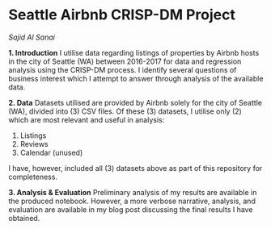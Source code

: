 # Seattle Airbnb CRISP-DM Project

*Sajid Al Sanai*

**1. Introduction**
I utilise data regarding listings of properties by Airbnb hosts in the city of Seattle (WA) between 2016-2017 for data and regression analysis using the CRISP-DM process. I identify several questions of business interest which I attempt to answer through analysis of the available data.

**2. Data**
Datasets utilised are provided by Airbnb solely for the city of Seattle (WA), divided into (3) CSV files. Of these (3) datasets, I utilise only (2) which are most relevant and useful in analysis:
1. Listings
2. Reviews
3. Calendar (unused)

I have, however, included all (3) datasets above as part of this repository for completeness.

**3. Analysis & Evaluation**
Preliminary analysis of my results are available in the produced notebook. However, a more verbose narrative, analysis, and evaluation are available in my blog post discussing the final results I have obtained.
